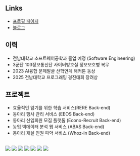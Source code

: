## Links
- [프로필 페이지](https://rlajm1203.github.io/profile)
- [블로그](https://velog.io/@rlajm1203/posts)

## 이력
- 전남대학교 소프트웨어공학과 졸업 예정 (Software Engineering)
- 3군단 103정보통신단 사이버방호실 정보보호병 복무
- 2023 AI융합 문제발굴 산학연계 해커톤 동상
- 2025 전남대학교 프로그래밍 경진대회 장려상


## 프로젝트
- 효율적인 암기를 위한 학습 서비스(RERE Back-end)
- 동아리 행사 관리 서비스 (EEOS Back-end)
- 동아리 신입회원 모집 플랫폼 (Econo-Recruit Back-end)
- 농업 빅데이터 분석 웹 서비스 (ABAS Back-end)
- 동아리 재실 인원 파악 서비스 (Whoz-in Back-end)


<div align="left">
<br>
 <img src="https://img.shields.io/badge/JAVA-007396?style=for-the-badge&logo=java&logoColor=white">
  <img src="https://img.shields.io/badge/Spring-6DB33F?style=flat-square&logo=spring&logoColor=white"/>
  <img src="https://img.shields.io/badge/SpringBoot-6DB33F?style=flat-square&logo=springboot&logoColor=white"/>
  <img src="https://img.shields.io/badge/Python-3776AB?style=flat-square&logo=python&logoColor=white"/>
  <img src="https://img.shields.io/badge/Ubuntu-E95420?style=flat-square&logo=ubuntu&logoColor=white"/>
  <img src="https://img.shields.io/badge/JavaScript-F7DF1E?style=flat-square&logo=javascript&logoColor=black"/>
  <img src="https://img.shields.io/badge/React-61DAFB?style=flat-square&logo=react&logoColor=black">
  
</div>
